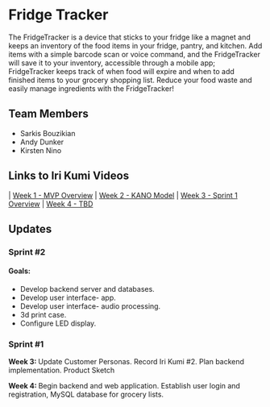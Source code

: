 # Fridge Tracker
The FridgeTracker is a device that sticks to your fridge like a magnet and keeps an inventory of the food items in your fridge, pantry, and kitchen. Add items with a simple barcode scan or voice command, and the FridgeTracker will save it to your inventory, accessible through a mobile app; FridgeTracker keeps track of when food will expire and when to add finished items to your grocery shopping list. Reduce your food waste and easily manage ingredients with the FridgeTracker!

## Team Members
- Sarkis Bouzikian
- Andy Dunker
- Kirsten Nino

## Links to Iri Kumi Videos
| [Week 1 - MVP Overview](https://www.youtube.com/watch?v=KZruzixlRfA) 
| [Week 2 - KANO Model](https://www.youtube.com/watch?v=Jd1Xx1nVHN8) 
| [Week 3 - Sprint 1 Overview](https://youtu.be/Z3ibpc6dhGc)
| [Week 4 - TBD]()

## Updates

### Sprint #2

#### Goals:
- Develop backend server and databases.
- Develop user interface- app.
- Develop user interface- audio processing.
- 3d print case. 
- Configure LED display.


### Sprint #1
<strong>Week 3: </strong> Update Customer Personas. Record Iri Kumi #2. Plan backend implementation. Product Sketch

<strong>Week 4: </strong> Begin backend and web application. Establish user login and registration, MySQL database for grocery lists.